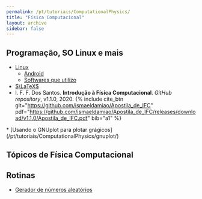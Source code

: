 ```yaml
---
permalink: /pt/tutoriais/ComputationalPhysics/
title: "Física Computacional"
layout: archive
sidebar: false
---
```


## Programação, SO Linux e mais

* [Linux](/pt/tutoriais/ComputationalPhysics/linux/)
   * [Android](/pt/tutoriais/ComputationalPhysics/linux/android/)
   * [Softwares que utilizo](/pt/tutoriais/ComputationalPhysics/linux/softwares/)
* [$\LaTeX$](/pt/tutoriais/pkg/latex/)
* I. F. F. Dos Santos. **Introdução à Física Computacional**. *GitHub repository*, v1.1.0, 2020.
{% include cite_btn
   git="https://github.com/ismaeldamiao/Apostila_de_IFC"
   pdf="https://github.com/ismaeldamiao/Apostila_de_IFC/releases/download/v1.1.0/Apostila_de_IFC.pdf"
   bib="a1"
%}
<div id="a1" style="display: none;">
{% highlight latex %}
@misc{DOSSANTOSIFC,
title = {Introdu\c{c}\~ao \`a F\'isica Computacional},
journal = {GitHub repository},
year = {2020},
url = {https://github.com/ismaeldamiao/Apostila_de_IFC},
author = {I. F. F. {dos Santos}}
}
{% endhighlight %}
</div>
* [Usando o GNUplot para plotar grágicos](/pt/tutoriais/ComputationalPhysics/gnuplot/)

## Tópicos de Física Computacional

## Rotinas
* [Gerador de números aleatórios](/pt/tutoriais/ComputationalPhysics/random/)




